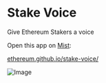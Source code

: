 # Stake Voice
Give Ethereum Stakers a voice

Open this app on [Mist](https://github.com/ethereum/mist):

[ethereum.github.io/stake-voice/](https://ethereum.github.io/stake-voice/)


![Image](https://raw.githubusercontent.com/ethereum/stake-voice/master/screenshot.png)
